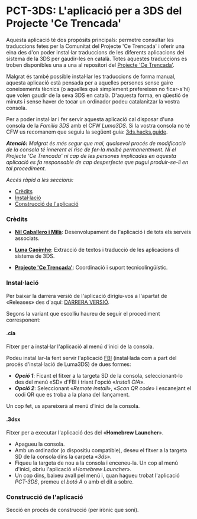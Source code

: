 # PCT-3DS: L'aplicació per a 3DS del Projecte 'Ce Trencada'
 
Aquesta aplicació té dos propòsits principals: permetre consultar les traduccions fetes per la Comunitat del Projecte 'Ce Trencada' i oferir una eina des d'on poder instal·lar traduccions de les diferents aplicacions del sistema de la 3DS per gaudir-les en català. Totes aquestes traduccions es troben disponibles una a una al repositori del [Projecte 'Ce Trencada'](https://github.com/PrCeTrencada).

Malgrat és també possible instal·lar les traduccions de forma manual, aquesta aplicació està pensada per a aquelles persones sense gaire coneixements tècnics (o aquelles què simplement prefereixen no ficar-s'hi) que volen gaudir de la seva 3DS en català. D'aquesta forma, en qüestió de minuts i sense haver de tocar un ordinador podeu catalanitzar la vostra consola.

Per a poder instal·lar i fer servir aquesta aplicació cal disposar d'una consola de la *Família 3DS* amb el CFW *Luma3DS*. Si la vostra consola no té CFW us recomanem que seguiu la següent guia: [3ds.hacks.guide](https://3ds.hacks.guide/).

***Atenció:*** *Malgrat és més segur que mai, qualsevol procés de modificació de la consola té innerent el risc de fer-la malbé permanentment. Ni el Projecte 'Ce Trencada' ni cap de les persones implicades en aquesta aplicació es fa responsable de cap desperfecte que pugui produir-se-li en tal procediment.*


*Accés ràpid a les seccions:*
- [Crèdits](#crèdits)
- [Instal·lació](#installació)
- [Construcció de l'aplicació](#construcció-de-laplicació)


### Crèdits

- **[Nil Caballero i Milà](https://twitter.com/PelochoRockea)**: Desenvolupament de l'aplicació i de tots els serveis associats.

- **[Luna Caoimhe](https://twitter.com/LunaValoaa)**: Extracció de textos i traducció de les aplicacions dl sistema de 3DS.

- **[Projecte 'Ce Trencada'](https://cetrencada.cat)**: Coordinació i suport tecnicolingüístic.


### Instal·lació

Per baixar la darrera versió de l'aplicació dirigiu-vos a l'apartat de «Releases» des d'aquí:
[DARRERA VERSIÓ](https://github.com/PrCeTrencada/pct-3ds/releases/latest).

Segons la variant que escolliu haureu de seguir el procediment corresponent:

#### .cia
Fitxer per a instal·lar l'aplicació al menú d'inici de la consola.

Podeu instal·lar-la fent servir l'aplicació [FBI](https://github.com/TheRealZora/FBI-Reloaded) (instal·lada com a part del procés d'instal·lació de Luma3DS) de dues formes:

- ***Opció 1***: Ficant el fitxer a la targeta SD de la consola, seleccionant-lo des del menú «SD» d'FBI i triant l'opció «*Install CIA*».
- ***Opció 2***: Seleccionant «*Remote install*», «*Scan QR code*» i escanejant el codi QR que es troba a la plana del llançament.

Un cop fet, us apareixerà al menú d'inici de la consola.

#### .3dsx
Fitxer per a executar l'aplicació des del «**Homebrew Launcher**».

- Apagueu la consola.
- Amb un ordinador (o dispositiu compatible), deseu el fitxer a la targeta SD de la consola dins la carpeta «*3ds*».
- Fiqueu la targeta de nou a la consola i enceneu-la. Un cop al menú d'inici, obriu l'aplicació «*Homebrew Launcher*».
- Un cop dins, baixeu avall pel menú i, quan hagueu trobat l'aplicació *PCT-3DS*, premeu el *botó A* o amb el dit a sobre.


### Construcció de l'aplicació

Secció en procés de construcció (per irònic que soni).
